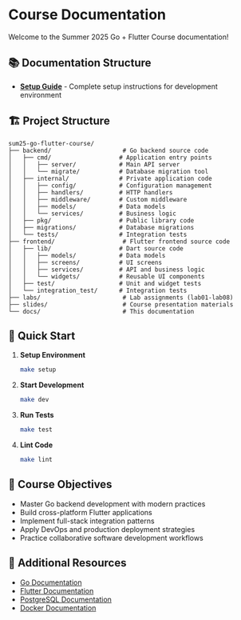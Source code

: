 # Course Documentation

Welcome to the Summer 2025 Go + Flutter Course documentation!

## 📚 Documentation Structure

- **[Setup Guide](setup.md)** - Complete setup instructions for development environment

## 🏗 Project Structure

```
sum25-go-flutter-course/
├── backend/                    # Go backend source code
│   ├── cmd/                   # Application entry points
│   │   ├── server/            # Main API server
│   │   └── migrate/           # Database migration tool
│   ├── internal/              # Private application code
│   │   ├── config/            # Configuration management
│   │   ├── handlers/          # HTTP handlers
│   │   ├── middleware/        # Custom middleware
│   │   ├── models/            # Data models
│   │   └── services/          # Business logic
│   ├── pkg/                   # Public library code
│   ├── migrations/            # Database migrations
│   └── tests/                 # Integration tests
├── frontend/                   # Flutter frontend source code
│   ├── lib/                   # Dart source code
│   │   ├── models/            # Data models
│   │   ├── screens/           # UI screens
│   │   ├── services/          # API and business logic
│   │   └── widgets/           # Reusable UI components
│   ├── test/                  # Unit and widget tests
│   └── integration_test/      # Integration tests
├── labs/                       # Lab assignments (lab01-lab08)
├── slides/                     # Course presentation materials
└── docs/                       # This documentation
```

## 🚀 Quick Start

1. **Setup Environment**
   ```bash
   make setup
   ```

2. **Start Development**
   ```bash
   make dev
   ```

3. **Run Tests**
   ```bash
   make test
   ```

4. **Lint Code**
   ```bash
   make lint
   ```

## 🎯 Course Objectives

- Master Go backend development with modern practices
- Build cross-platform Flutter applications
- Implement full-stack integration patterns
- Apply DevOps and production deployment strategies
- Practice collaborative software development workflows

## 📖 Additional Resources

- [Go Documentation](https://golang.org/doc/)
- [Flutter Documentation](https://flutter.dev/docs)
- [PostgreSQL Documentation](https://www.postgresql.org/docs/)
- [Docker Documentation](https://docs.docker.com/) 